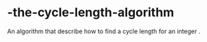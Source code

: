 # -the-cycle-length-algorithm
An algorithm that describe how to find a cycle length for an integer .
